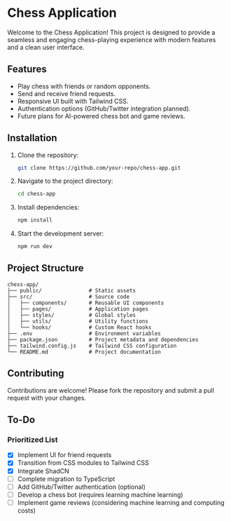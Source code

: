 # Chess Application  

Welcome to the Chess Application! This project is designed to provide a seamless and engaging chess-playing experience with modern features and a clean user interface.  

## Features  

- Play chess with friends or random opponents.  
- Send and receive friend requests.  
- Responsive UI built with Tailwind CSS.  
- Authentication options (GitHub/Twitter integration planned).  
- Future plans for AI-powered chess bot and game reviews.  

## Installation  

1. Clone the repository:  
    ```bash  
    git clone https://github.com/your-repo/chess-app.git  
    ```  
2. Navigate to the project directory:  
    ```bash  
    cd chess-app  
    ```  
3. Install dependencies:  
    ```bash  
    npm install  
    ```  
4. Start the development server:  
    ```bash  
    npm run dev  
    ```  

## Project Structure  

```plaintext  
chess-app/  
├── public/               # Static assets  
├── src/                  # Source code  
│   ├── components/       # Reusable UI components  
│   ├── pages/            # Application pages  
│   ├── styles/           # Global styles  
│   ├── utils/            # Utility functions  
│   └── hooks/            # Custom React hooks  
├── .env                  # Environment variables  
├── package.json          # Project metadata and dependencies  
├── tailwind.config.js    # Tailwind CSS configuration  
└── README.md             # Project documentation  
```  

## Contributing  

Contributions are welcome! Please fork the repository and submit a pull request with your changes.  

## To-Do  

### Prioritized List  

- [x] Implement UI for friend requests  
- [x] Transition from CSS modules to Tailwind CSS  
- [x] Integrate ShadCN  
- [ ] Complete migration to TypeScript  
- [ ] Add GitHub/Twitter authentication (optional)  
- [ ] Develop a chess bot (requires learning machine learning)  
- [ ] Implement game reviews (considering machine learning and computing costs)    